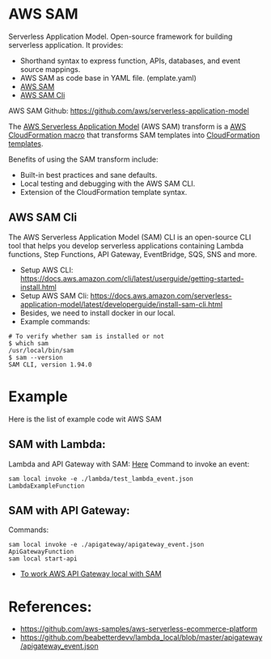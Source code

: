 # AWS SAM 
Serverless Application Model. Open-source framework for building serverless application. It provides:
- Shorthand syntax to express function, APIs, databases, and event source mappings.
- AWS SAM as code base in YAML file. (emplate.yaml)
- [AWS SAM](https://github.com/aws/serverless-application-model) 
- [AWS SAM Cli](https://github.com/aws/aws-sam-cli)

AWS SAM Github: https://github.com/aws/serverless-application-model

The [AWS Serverless Application Model](https://aws.amazon.com/serverless/sam/) (AWS SAM) transform is a [AWS CloudFormation macro](https://docs.aws.amazon.com/AWSCloudFormation/latest/UserGuide/template-macros.html) that transforms SAM templates into [CloudFormation templates](https://docs.aws.amazon.com/AWSCloudFormation/latest/UserGuide/template-anatomy.html).

Benefits of using the SAM transform include:

- Built-in best practices and sane defaults.
- Local testing and debugging with the AWS SAM CLI.
- Extension of the CloudFormation template syntax.

## AWS SAM Cli
The AWS Serverless Application Model (SAM) CLI is an open-source CLI tool that helps you develop serverless applications containing Lambda functions, Step Functions, API Gateway, EventBridge, SQS, SNS and more.

- Setup AWS CLI: https://docs.aws.amazon.com/cli/latest/userguide/getting-started-install.html
- Setup AWS SAM Cli: https://docs.aws.amazon.com/serverless-application-model/latest/developerguide/install-sam-cli.html
- Besides, we need to install docker in our local.
- Example commands:
```
# To verify whether sam is installed or not
$ which sam
/usr/local/bin/sam
$ sam --version
SAM CLI, version 1.94.0
```
# Example
Here is the list of example code wit AWS SAM
## SAM with Lambda:
Lambda and API Gateway with SAM: [Here](./../lambda-everything/lambda-test-local-nodejs/)
Command to invoke an event:
```
sam local invoke -e ./lambda/test_lambda_event.json LambdaExampleFunction
```
## SAM with API Gateway:
Commands:
```
sam local invoke -e ./apigateway/apigateway_event.json ApiGatewayFunction
sam local start-api
```
- [To work AWS API Gateway local with SAM](https://docs.aws.amazon.com/serverless-application-model/latest/developerguide/serverless-sam-cli-using-start-api.html)

# References:
- https://github.com/aws-samples/aws-serverless-ecommerce-platform
- https://github.com/beabetterdevv/lambda_local/blob/master/apigateway/apigateway_event.json